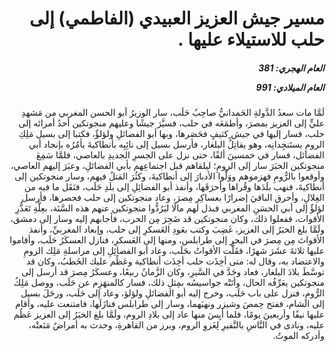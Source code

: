<h1 dir="rtl">مسير جيش العزيز العبيدي (الفاطمي) إلى حلب للاستيلاء عليها .</h1>

<h5 dir="rtl">العام الهجري:  381

العام الميلادي: 991

</h5>

<p dir="rtl">لَمَّا مات سعدُ الدَّولةِ الحَمدانيُّ صاحِبُ حَلَب، سار الوزيرُ أبو الحسن المغربي من مَشهدِ عليٍّ إلى العزيز بمصرَ، وأطمَعَه في حلب، فسيَّرَ جيشًا وعليهم منجوتكين أحدُ أمرائه إلى حلب، فسار إليها في جيش ٍكثيفٍ فحَصَرها، وبها أبو الفضائلِ ولؤلؤٌ، فكتبا إلى بسيل مَلِكِ الرومِ يستَنجِدانِه، وهو يقاتِلُ البلغار، فأرسل بسيل إلى نائِبِه بأنطاكيةَ يأمُرُه بإنجاد أبي الفضائل، فسار في خمسينَ ألفًا، حتى نزل على الجسرِ الجديدِ بالعاصي، فلمَّا سَمِعَ منجوتكين الخبَرَ سار إلى الرومِ؛ ليلقاهم قبل اجتماعِهم بأبي الفضائلِ، وعبَرَ إليهم العاصي، وأوقعوا بالرُّومِ فهزموهم ووَلَّوا الأدبارَ إلى أنطاكيةَ، وكثُرَ القتلُ فيهم، وسار منجوتكين إلى أنطاكيةَ، فنهب بلَدَها وقُراها وأحرَقَها، وأنفذ أبو الفضائِلِ إلى بلَدِ حَلَب، فنَقَل ما فيه من الغِلالِ، وأحرق الباقيَ إضرارًا بعساكِرِ مِصرَ، وعاد منجوتكين إلى حلب فحصرها، فأرسل لؤلؤٌ إلى أبي الحسَنِ المغربي فبذل لهم مالًا ليَرُدُّوا منجوتكين عنهم هذه السَّنَة، بعِلَّةِ تَعَذُّرِ الأقوات، ففعلوا ذلك، وكان منجوتكين قد ضَجِرَ مِن الحرب، فأجابهم إليه وسار إلى دمشق، ولَمَّا بلغ الخبَرُ إلى العزيز، غَضِبَ وكتب بعَودِ العَسكرِ إلى حلب، وإبعاد المغربيِّ، وأنفذ الأقواتَ مِن مِصرَ في البحرِ إلى طرابلس، ومنها إلى العَسكرِ، فنازل العسكَرُ حَلَب، وأقاموا عليها ثلاثةَ عشَرَ شهرًا، فقَلَّت الأقواتُ بحَلَب، وعاد أبو الفضائِلِ إلى مراسلةِ مَلِك الرومِ والاعتضاد به، وقال له: متى أخِذَت حلب أخِذَت أنطاكية وعَظُم عليك الخَطبُ، وكان قد توسَّطَ بلادَ البلغار، فعاد وجَدَّ في السَّيرِ، وكان الزَّمانُ ربيعًا، وعسكَرُ مِصرَ قد أرسل إلى منجوتكين يعَرِّفُه الحال، وأتَتْه جواسيسُه بمِثلِ ذلك، فسار كالمنهَزِم عن حَلَب، ووصل مَلِكُ الرُّومِ، فنزل على باب حَلَب، وخرج إليه أبو الفضائلِ ولؤلؤ، وعاد إلى حَلَب، ورحَلَ بسيل إلى الشام، ففتح حِمصَ وشيزر ونهبَهما، وسار إلى طرابلس فنازَلَها، فامتنعت عليه، وأقام عليها نيفًا وأربعينَ يومًا، فلما أيِسَ منها عاد إلى بلادِ الروم، ولَمَّا بلغ الخبَرُ إلى العزيز عَظُم عليه، ونادى في النَّاسِ بالنَّفيرِ لِغَزوِ الروم، وبرز من القاهرةِ، وحدث به أمراضٌ مَنَعتْه، وأدركه الموتُ.</p></br>
